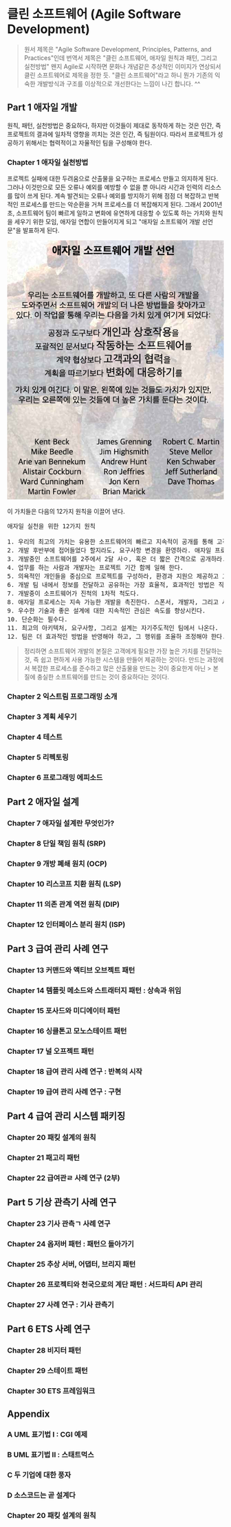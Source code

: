 # 클린 소프트웨어 (Agile Software Development)
> 원서 제목은 "Agile Software Development, Principles, Patterns, and Practices"인데 번역서 제목은 "클린 소프트웨어, 애자일 원칙과 패턴, 그리고 실천방법"
> 왠지 Agile로 시작하면 문화나 개념같은 추상적인 이미지가 연상되서 클린 소프트웨어로 제목을 정한 듯.
> "클린 소프트웨어"라고 하니 뭔가 기존의 익숙한 개발방식과 구조를 이상적으로 개선한다는 느낌이 나긴 합니다. ^^


## Part 1 애자일 개발
원칙, 패턴, 실천방법은 중요하다, 하지만 이것들이 제대로 동작하게 하는 것은 인간, 즉 프로젝트의 결과에 일차적 영향을 끼치는 것은 인간, 즉 팀원이다.
따라서 프로젝트가 성공하기 위해서는 협력적이고 자율적인 팀을 구성해야 한다.

### Chapter 1 애자일 실천방법
프로젝트 실패에 대한 두려움으로 산출물을 요구하는 프로세스 만들고 의지하게 된다. 그러나 이것만으로 모든 오류나 예외를 예방할 수 없을 뿐 아니라 시간과 인력의 리소스를 많이 쓰게 된다. 계속 발견되는 오류나 예외를 방지하기 위해 점점 더 복잡하고 반복적인 프로세스를 만드는 악순환을 거쳐 프로세스를 더 복잡해지게 된다.
그래서 2001년 초, 소프트웨어 팀이 빠르게 일하고 변화에 유연하게 대응할 수 있도록 하는 가치와 원칙을 세우기 위한 모임, 애자일 연합이 만들어지게 되고 "애자일 소프트웨어 개발 선언문"을 발표하게 된다.

![Agile Menifesto](https://github.com/haesiku/books/blob/main/clean_software/images/agile-manifesto.png)

이 가치들은 다음의 12가지 원칙을 이끌어 낸다.
<pre>
애자일 실천을 위한 12가지 원칙

1. 우리의 최고의 가치는 유용한 소프트웨어의 빠르고 지속적이 공개를 통해 고객을 만족시키는 것이다
2. 개발 후반부에 접어들었다 할지라도, 요구사항 변경을 환영하라. 애자일 프로세스는 고객의 경쟁 우위를 위해 변화를 수용하라.
3. 개발중인 소프트웨어를 2주에서 2달 사ㅇ, 혹은 더 짧은 간격으로 공개하라.
4. 업무를 하는 사람과 개발자는 프로젝트 기간 함께 일해 한다.
5. 의욕적인 개인들을 중심으로 프로젝트를 구성하라, 환경과 지원으 제공하고 그들이 그 일을 해낼 것이라고 믿고 맡겨라
6. 개발 팀 내에서 정보를 전달하고 공유하는 가장 효율적, 효과적인 방법은 직접 1:1로 대화하는 것이다.
7. 개발중이 소프트웨어가 진척의 1차적 척도다.
8. 애자일 프로세스는 지속 가능한 개발을 촉진한다. 스폰서, 개발자, 그리고 사용자는 꾸준히 지속적인 속도를 유지할 수 있어야 한다.
9. 우수한 기술과 좋은 설계에 대한 지속적인 관심은 속도를 향상시킨다.
10. 단순화는 필수다.
11. 최고의 아키텍처, 요구사항, 그리고 설계는 자기주도적인 팀에서 나온다.
12. 팀은 더 효과적인 방법을 반영해야 하고, 그 행위를 조율하 조정해야 한다.
</pre>


> 정리하면
> 소프트웨어 개발의 본질은 고객에게 필요한 가장 높은 가치를 전달하는 것, 즉 쉽고 편하게 사용 가능한 시스템을 만들어 제공하는 것이다. 만드는 과정에서 복잡한 프로세스를 준수하고 많은 산출물을 만드는 것이 중요한게 아닌 > 본질에 충실한 소프트웨어를 만드는 것이 중요하다는 것이다.


### Chapter 2 익스트림 프로그래밍 소개
### Chapter 3 계획 세우기
### Chapter 4 테스트
### Chapter 5 리펙토링
### Chapter 6 프로그래밍 에피소드

## Part 2 애자일 설계
### Chapter 7 애자일 설계란 무엇인가? 
### Chapter 8 단일 책임 원칙 (SRP)
### Chapter 9 개방 폐쇄 원치 (OCP)
### Chapter 10 리스코프 치환 원칙 (LSP) 
### Chapter 11 의존 관계 역전 원칙 (DIP)
### Chapter 12 인터페이스 분리 원치 (ISP) 

## Part 3 급여 관리 사례 연구
### Chapter 13 커맨드와 액티브 오브젝트 패턴
### Chapter 14 템플릿 메소드와 스트래터지 패턴 : 상속과 위임
### Chapter 15 포사드와 미디에이터 패턴
### Chapter 16 싱클톤고 모노스테이트 패턴
### Chapter 17 널 오프젝트 패턴
### Chapter 18 급여 관리 사례 연구 : 반복의 시작
### Chapter 19 급여 관리 사례 연구 : 구현

## Part 4 급여 관리 시스템 패키징
### Chapter 20 패킺 설계의 원칙
### Chapter 21 패고리 패턴
### Chapter 22 급여관ㄹ 사례 연구 (2부)

## Part 5 기상 관측기 사례 연구
### Chapter 23 기사 관측ㄱ 사례 연구
### Chapter 24 옵저버 패턴 : 패턴으 돌아가기
### Chapter 25 추상 서버, 어댑터, 브리지 패턴
### Chapter 26 프로젝티와 천국으로의 계단 패턴 : 서드파티 API 관리
### Chapter 27 사례 연구 : 기사 관측기

## Part 6 ETS 사례 연구 
### Chapter 28 비지터 패턴 
### Chapter 29 스테이트 패턴
### Chapter 30 ETS 프레임워크

## Appendix 
### A UML 표기법 I : CGI 예제
### B UML 표기법 II : 스태트먹스
### C 두 기업에 대한 풍자
### D 소스코드는 곧 설계다

### Chapter 20 패킺 설계의 원칙
